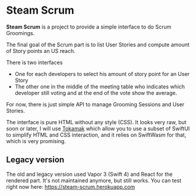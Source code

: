 # Steam Scrum

**Steam Scrum** is a project to provide a simple interface to do Scrum Groomings.

The final goal of the Scrum part is to list User Stories and compute amount of Story points an US reach.

There is two interfaces
  * One for each developers to select his amount of story point for an User Story
  * The other one in the middle of the meeting table who indicates which developer still voting and at the end of the vote show the average.

For now, there is just simple API to manage Grooming Sessions and User Stories.

The interface is pure HTML without any style (CSS). It looks very raw, but soon or later, I will use [Tokamak](https://github.com/swiftwasm/Tokamak) which allow you to use a subset of SwiftUI to simplify HTML and CSS interaction, and it relies on SwiftWasm for that, which is very promising.

## Legacy version

The old and legacy version used Vapor 3 (Swift 4) and React for the rendered part. It's not maintained anymore, but still works.
You can test right now here: https://steam-scrum.herokuapp.com
